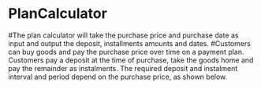 ﻿# PlanCalculator
#The plan calculator will take the purchase price and purchase date as input and output the deposit, installments amounts and dates. 
#Customers can buy goods and pay the purchase price over time on a payment plan. Customers pay a deposit at the time of purchase, take the goods home and pay the remainder as instalments.
The required deposit and instalment interval and period depend on the purchase price, as shown below.

